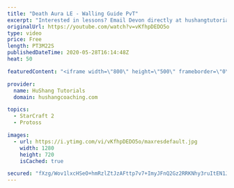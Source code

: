 ```yaml
---
title: "Death Aura LE - Walling Guide PvT"
excerpt: "Interested in lessons? Email Devon directly at hushangtutorials@outlook.com ------------------------------------------------------------------------------------------------------- Want to support HuShang Tutorials directly? Patreon is a website where you can contribute a monthly donation that will help"
originalUrl: https://youtube.com/watch?v=vKfhpDEDO5o
type: video
price: Free
length: PT3M22S
publishedDateTime: 2020-05-28T16:14:48Z
heat: 50

featuredContent: "<iframe width=\"800\" height=\"500\" frameborder=\"0\" src=\"https://www.youtube.com/embed/vKfhpDEDO5o\" allow=\"accelerometer; autoplay; encrypted-media; gyroscope; picture-in-picture\" allowfullscreen></iframe>"

provider:
  name: HuShang Tutorials
  domain: hushangcoaching.com

topics:
  - StarCraft 2
  - Protoss

images:
  - url: https://i.ytimg.com/vi/vKfhpDEDO5o/maxresdefault.jpg
    width: 1280
    height: 720
    isCached: true

secured: "fXzg/Wov1lxcHSeO+hmRzlZtJzAFttp7v7+ImyJFnQ2Gz2RRKNhy3ruItEN1JSq3WQW6AB6PGaMBL1HLDKcbobpK/QyypbU20wD99jNZuatUp3Cd7KDv2mxYmOEN1/qHL3TmiYcI04YOqg/hXAeADmm4f4TpM2O44X6C2uMHDIhB48KOsZOeWWbZt8N56ApblpZq1UHoF3jT/BKmRYHBl0dk9naQdXKdhPjYocNAmCQIPM575LSrMtoNYWMJ2DynPNnNMrAnVAbhEe2CiBQWQh1FJYfKKR8TYeJX5FgfZiowJwAQWe6pZ1LbAooK3kFhKooULG7OL0wMMRwsL00E+4XNB+WLPUORe/h35xoypNF6hspx4pIY27NyDgEozu5w43DOx5BbhBZfnZRJnlCaD+nwNhei66OQ+fzcbCdKLpk=;FApFoKCsvL+kL5EphkVQjQ=="
---
```


